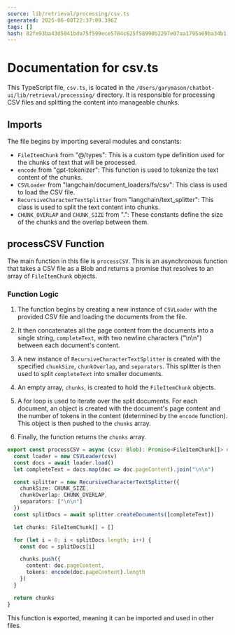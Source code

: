 ```yaml
---
source: lib/retrieval/processing/csv.ts
generated: 2025-06-08T22:37:09.396Z
tags: []
hash: 82fe93ba43d5041bda75f599ece5784c625f58990b2297e07aa1795a69ba34b1
---
```


# Documentation for csv.ts

This TypeScript file, `csv.ts`, is located in the `/Users/garymason/chatbot-ui/lib/retrieval/processing/` directory. It is responsible for processing CSV files and splitting the content into manageable chunks.

## Imports

The file begins by importing several modules and constants:

- `FileItemChunk` from "@/types": This is a custom type definition used for the chunks of text that will be processed.
- `encode` from "gpt-tokenizer": This function is used to tokenize the text content of the chunks.
- `CSVLoader` from "langchain/document_loaders/fs/csv": This class is used to load the CSV file.
- `RecursiveCharacterTextSplitter` from "langchain/text_splitter": This class is used to split the text content into chunks.
- `CHUNK_OVERLAP` and `CHUNK_SIZE` from ".": These constants define the size of the chunks and the overlap between them.

## processCSV Function

The main function in this file is `processCSV`. This is an asynchronous function that takes a CSV file as a Blob and returns a promise that resolves to an array of `FileItemChunk` objects.

### Function Logic

1. The function begins by creating a new instance of `CSVLoader` with the provided CSV file and loading the documents from the file.

2. It then concatenates all the page content from the documents into a single string, `completeText`, with two newline characters ("\n\n") between each document's content.

3. A new instance of `RecursiveCharacterTextSplitter` is created with the specified `chunkSize`, `chunkOverlap`, and `separators`. This splitter is then used to split `completeText` into smaller documents.

4. An empty array, `chunks`, is created to hold the `FileItemChunk` objects.

5. A for loop is used to iterate over the split documents. For each document, an object is created with the document's page content and the number of tokens in the content (determined by the `encode` function). This object is then pushed to the `chunks` array.

6. Finally, the function returns the `chunks` array.

```ts
export const processCSV = async (csv: Blob): Promise<FileItemChunk[]> => {
  const loader = new CSVLoader(csv)
  const docs = await loader.load()
  let completeText = docs.map(doc => doc.pageContent).join("\n\n")

  const splitter = new RecursiveCharacterTextSplitter({
    chunkSize: CHUNK_SIZE,
    chunkOverlap: CHUNK_OVERLAP,
    separators: ["\n\n"]
  })
  const splitDocs = await splitter.createDocuments([completeText])

  let chunks: FileItemChunk[] = []

  for (let i = 0; i < splitDocs.length; i++) {
    const doc = splitDocs[i]

    chunks.push({
      content: doc.pageContent,
      tokens: encode(doc.pageContent).length
    })
  }

  return chunks
}
```

This function is exported, meaning it can be imported and used in other files.
